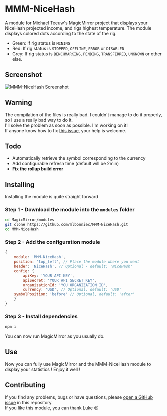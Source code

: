 # MMM-NiceHash
A module for Michael Teeuw's MagicMirror project that displays your NiceHash projected income, and rigs highest temperature. The module displays colored dots according to the state of the rig.
* Green: If rig status is `MINING`
* Red: If rig status is `STOPPED`, `OFFLINE`, `ERROR` or `DISABLED`
* Grey: If rig status is `BENCHMARKING`, `PENDING`, `TRANSFERRED`, `UNKNOWN` or other else.

## Screenshot
![MMM-NiceHash Screenshot](https://user-images.githubusercontent.com/29955402/110028479-96b23e80-7d33-11eb-8c4e-f3a973e2ae89.png)

## Warning
The compilation of the files is really bad. I couldn't manage to do it properly, so I use a really bad way to do it.  
I'll solve the problem as soon as possible. I'm working on it!  
If anyone know how to fix [this issue](https://github.com/rollup/plugins/issues/828), your help is welcome.

## Todo
-  Automatically retrieve the symbol corresponding to the currency
-  Add configurable refresh time (default will be 2min)
-  **Fix the rollup build error**

## Installing
Installing the module is quite straight forward
### Step 1 - Download the module into the `modules` folder
```bash
cd MagicMirror/modules
git clone https://github.com/mlbonniec/MMM-NiceHash.git
cd MMM-NiceHash
```

### Step 2 - Add the configuration module
```js
{
	module: 'MMM-NiceHash',
	position: 'top_left', // Place the module where you want
	header: 'NiceHash', // Optional - default: 'NiceHash'
	config: {
		apiKey: 'YOUR API KEY',
		apiSecret: 'YOUR API SECRET KEY',
		organizationId: 'YOU ORGANIZATION ID',
		currency: 'USD', // Optional, default: 'USD'
    symbolPosition: 'before' // Optional, default: 'after'
	}
}
```

### Step 3 - Install dependencies
```bash
npm i
```
You can now run MagicMirror as you usually do.

## Use
Now you can fully use MagicMirror and the MMM-NiceHash module to display your statistics ! Enjoy it well !

## Contributing
If you find any problems, bugs or have questions, please [open a GitHub issue](https://github.com/mlbonniec/MMM-NiceHash/issues) in this repository.  
If you like this module, you can thank Luke :wink:
